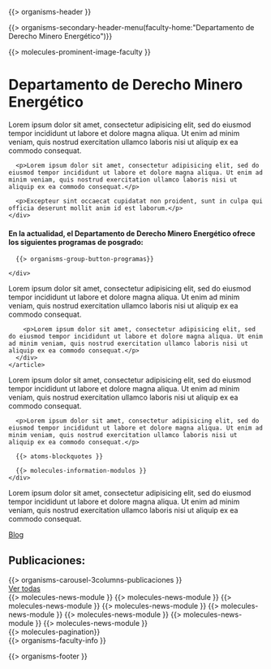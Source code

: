 {{> organisms-header }}

<div class="faculty-derecho">
  {{> organisms-secondary-header-menu(faculty-home:"Departamento de Derecho Minero Energético")}}

  {{> molecules-prominent-image-faculty }}
  <div class="centrar">
    <div class="columna12 contenido texto">
      <h1 class="texto-centrado subrayado">Departamento de Derecho Minero Energético </h1>
      <p>Lorem ipsum dolor sit amet, consectetur adipisicing elit, sed do eiusmod tempor incididunt ut labore et dolore magna aliqua. Ut enim ad minim veniam, quis nostrud exercitation ullamco laboris nisi ut aliquip ex ea commodo consequat.</p>

      <p>Lorem ipsum dolor sit amet, consectetur adipisicing elit, sed do eiusmod tempor incididunt ut labore et dolore magna aliqua. Ut enim ad minim veniam, quis nostrud exercitation ullamco laboris nisi ut aliquip ex ea commodo consequat.</p>

      <p>Excepteur sint occaecat cupidatat non proident, sunt in culpa qui officia deserunt mollit anim id est laborum.</p>
    </div>
  </div>
  <div class="centrar">
    <div class="columna12 contenido texto">
      <h4 class="texto-centrado subrayado">En la actualidad, el Departamento de Derecho Minero Energético ofrece los siguientes programas de posgrado:</h4>

      {{> organisms-group-button-programas}}

    </div>
  </div>
  <div class="columna12">
    <article class="contenido texto info-evento-2col ">
      <div class="columnas2-vert"><!--estilo opcional para 2 columnas-->
        <p>Lorem ipsum dolor sit amet, consectetur adipisicing elit, sed do eiusmod tempor incididunt ut labore et dolore magna aliqua. Ut enim ad minim veniam, quis nostrud exercitation ullamco laboris nisi ut aliquip ex ea commodo consequat.</p>

        <p>Lorem ipsum dolor sit amet, consectetur adipisicing elit, sed do eiusmod tempor incididunt ut labore et dolore magna aliqua. Ut enim ad minim veniam, quis nostrud exercitation ullamco laboris nisi ut aliquip ex ea commodo consequat.</p>
      </div>
    </article>
  </div>
  <div class="centrar">
    <div class="columna12 contenido texto">
      <p>Lorem ipsum dolor sit amet, consectetur adipisicing elit, sed do eiusmod tempor incididunt ut labore et dolore magna aliqua. Ut enim ad minim veniam, quis nostrud exercitation ullamco laboris nisi ut aliquip ex ea commodo consequat.</p>

      <p>Lorem ipsum dolor sit amet, consectetur adipisicing elit, sed do eiusmod tempor incididunt ut labore et dolore magna aliqua. Ut enim ad minim veniam, quis nostrud exercitation ullamco laboris nisi ut aliquip ex ea commodo consequat.</p>

      {{> atoms-blockquotes }}

      {{> molecules-information-modulos }}
    </div>
  </div>
  <div class="centrar">
    <div class="columna12">
      <p>Lorem ipsum dolor sit amet, consectetur adipisicing elit, sed do eiusmod tempor incididunt ut labore et dolore magna aliqua. Ut enim ad minim veniam, quis nostrud exercitation ullamco laboris nisi ut aliquip ex ea commodo consequat.</p>
      <a class="boton" href="#">Blog</a>
    </div>
  </div>
  <div class="centrar">
    <div class="columna12 contenido texto">
      <h1 class="texto-centrado subrayado">Publicaciones:</h1>
      {{> organisms-carousel-3columns-publicaciones }}
    </div>
    <div class="centrar texto-centrado">
    <a class="boton" href="#"> Ver todas</a>
  </div>
  </div>
  <div class="contenedor">
    <div class="centrar">
      <div class="columna08-grande contenido">
        <div class="lista-noticias">
          {{> molecules-news-module }}
          {{> molecules-news-module }}
          {{> molecules-news-module }}
          {{> molecules-news-module }}
          {{> molecules-news-module }}
          {{> molecules-news-module }}
          {{> molecules-news-module }}
          {{> molecules-news-module }}
        </div>
        {{> molecules-pagination}}
      </div>
    </div>
  </div>
  {{> organisms-faculty-info }}
</div>

{{> organisms-footer }}
